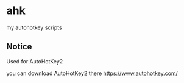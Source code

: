 # ahk

my autohotkey scripts

## Notice

Used for AutoHotKey2

you can download AutoHotKey2 there <https://www.autohotkey.com/>
